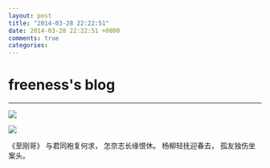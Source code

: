 ```yaml
---
layout: post
title: "2014-03-28 22:22:51"
date: 2014-03-28 22:22:51 +0800
comments: true
categories: 
---
```


# freeness's blog

----------

![](http://okqmqrbgo.bkt.clouddn.com/201403282222511.jpg)

![](http://okqmqrbgo.bkt.clouddn.com/201403282222512.jpg)

>
《至刚哥》
与君同袍复何求，
怎奈志长缘恨休。
杨柳轻抚迎春去，
孤友独伤坐案头。